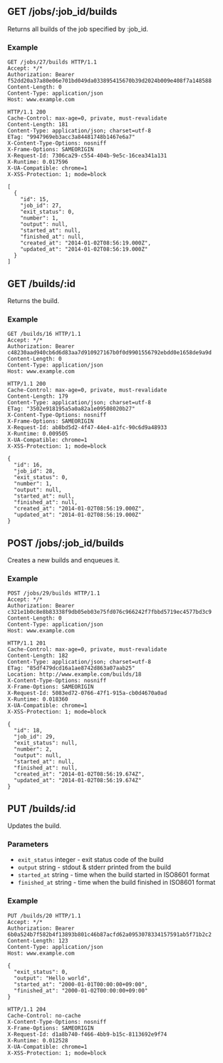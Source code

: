 ## GET /jobs/:job_id/builds
Returns all builds of the job specified by :job_id.

### Example
```
GET /jobs/27/builds HTTP/1.1
Accept: */*
Authorization: Bearer f52dd20a37a80e06e701bd049da033895415670b39d2024b009e408f7a148588
Content-Length: 0
Content-Type: application/json
Host: www.example.com
```

```
HTTP/1.1 200
Cache-Control: max-age=0, private, must-revalidate
Content-Length: 181
Content-Type: application/json; charset=utf-8
ETag: "9947969eb3acc3a84481748b1467e6a7"
X-Content-Type-Options: nosniff
X-Frame-Options: SAMEORIGIN
X-Request-Id: 7306ca29-c554-404b-9e5c-16cea341a131
X-Runtime: 0.017596
X-UA-Compatible: chrome=1
X-XSS-Protection: 1; mode=block

[
  {
    "id": 15,
    "job_id": 27,
    "exit_status": 0,
    "number": 1,
    "output": null,
    "started_at": null,
    "finished_at": null,
    "created_at": "2014-01-02T08:56:19.000Z",
    "updated_at": "2014-01-02T08:56:19.000Z"
  }
]
```

## GET /builds/:id
Returns the build.

### Example
```
GET /builds/16 HTTP/1.1
Accept: */*
Authorization: Bearer c48230aad940cb6d6d83aa7d910927167b0f0d9901556792ebdd0e1658de9a9d
Content-Length: 0
Content-Type: application/json
Host: www.example.com
```

```
HTTP/1.1 200
Cache-Control: max-age=0, private, must-revalidate
Content-Length: 179
Content-Type: application/json; charset=utf-8
ETag: "3502e918195a5a0a82a1e09508020b27"
X-Content-Type-Options: nosniff
X-Frame-Options: SAMEORIGIN
X-Request-Id: ab8bd5d2-4f47-44e4-a1fc-90c6d9a48933
X-Runtime: 0.009505
X-UA-Compatible: chrome=1
X-XSS-Protection: 1; mode=block

{
  "id": 16,
  "job_id": 28,
  "exit_status": 0,
  "number": 1,
  "output": null,
  "started_at": null,
  "finished_at": null,
  "created_at": "2014-01-02T08:56:19.000Z",
  "updated_at": "2014-01-02T08:56:19.000Z"
}
```

## POST /jobs/:job_id/builds
Creates a new builds and enqueues it.

### Example
```
POST /jobs/29/builds HTTP/1.1
Accept: */*
Authorization: Bearer c321e1b0c8e8b83338f9db05eb03e75fd076c966242f7fbbd5719ec4577bd3c9
Content-Length: 0
Content-Type: application/json
Host: www.example.com
```

```
HTTP/1.1 201
Cache-Control: max-age=0, private, must-revalidate
Content-Length: 182
Content-Type: application/json; charset=utf-8
ETag: "85df479dcd16a1ae8742d863a07aab25"
Location: http://www.example.com/builds/18
X-Content-Type-Options: nosniff
X-Frame-Options: SAMEORIGIN
X-Request-Id: 5083ed72-0766-47f1-915a-cb0d4670a0ad
X-Runtime: 0.018360
X-UA-Compatible: chrome=1
X-XSS-Protection: 1; mode=block

{
  "id": 18,
  "job_id": 29,
  "exit_status": null,
  "number": 2,
  "output": null,
  "started_at": null,
  "finished_at": null,
  "created_at": "2014-01-02T08:56:19.674Z",
  "updated_at": "2014-01-02T08:56:19.674Z"
}
```

## PUT /builds/:id
Updates the build.

### Parameters
* `exit_status` integer - exit status code of the build
* `output` string - stdout & stderr printed from the build
* `started_at` string - time when the build started in ISO8601 format
* `finished_at` string - time when the build finished in ISO8601 format

### Example
```
PUT /builds/20 HTTP/1.1
Accept: */*
Authorization: Bearer 6b0a524b7f582b4f13893b801c46b87acfd62a0953078334157591ab5f71b2c2
Content-Length: 123
Content-Type: application/json
Host: www.example.com

{
  "exit_status": 0,
  "output": "Hello world",
  "started_at": "2000-01-01T00:00:00+09:00",
  "finished_at": "2000-01-02T00:00:00+09:00"
}
```

```
HTTP/1.1 204
Cache-Control: no-cache
X-Content-Type-Options: nosniff
X-Frame-Options: SAMEORIGIN
X-Request-Id: d1a8b740-f466-4bb9-b15c-8113692e9f74
X-Runtime: 0.012528
X-UA-Compatible: chrome=1
X-XSS-Protection: 1; mode=block
```
